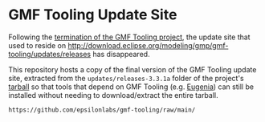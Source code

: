 # GMF Tooling Update Site

Following the [termination of the GMF Tooling project](https://gitlab.eclipse.org/eclipsefdn/emo-team/emo/-/issues/593), the update site that used to reside on http://download.eclipse.org/modeling/gmp/gmf-tooling/updates/releases has disappeared.

This repository hosts a copy of the final version of the GMF Tooling update site, extracted from the `updates/releases-3.3.1a` folder of the project's [tarball](http://archive.eclipse.org/archived_projects/gmf-tooling.tgz) so that tools that depend on GMF Tooling (e.g. [Eugenia](https://eclipse.dev/epsilon/doc/eugenia/)) can still be installed without needing to download/extract the entire tarball.

```
https://github.com/epsilonlabs/gmf-tooling/raw/main/
```